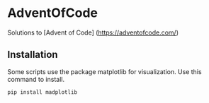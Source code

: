 # AdventOfCode
Solutions to [Advent of Code] (https://adventofcode.com/)

## Installation

Some scripts use the package matplotlib for visualization. Use this command to install.

```sh
pip install madplotlib
```